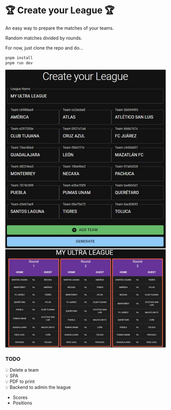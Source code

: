 # 🏆 Create your League 🏆

An easy way to prepare the matches of your teams.

Random matches divided by rounds.

For now, just clone the repo and do...

```
pnpm install
pnpm run dev
```

![Create your League](https://github.com/carlosdummy14/ultrafan/blob/main/image01.JPG)  
![Schedule](https://github.com/carlosdummy14/ultrafan/blob/main/image02.JPG)

### TODO

💡 Delete a team  
💡 SPA  
💡 PDF to print  
💡 Backend to admin the league

- Scores
- Positions
